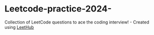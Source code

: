 # Leetcode-practice-2024-
Collection of LeetCode questions to ace the coding interview! - Created using [LeetHub](https://github.com/QasimWani/LeetHub)
